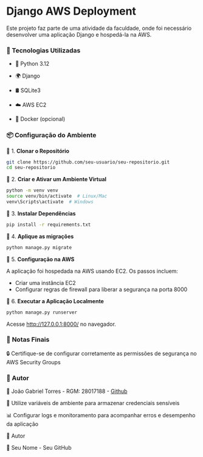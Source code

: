 # Django AWS Deployment

Este projeto faz parte de uma atividade da faculdade, onde foi necessário desenvolver uma aplicação Django e hospedá-la na AWS.

### 🚀 Tecnologias Utilizadas

- 🐍 Python 3.12

- 🌍 Django

- 🛢️ SQLite3

- ☁️ AWS EC2

- 🐳 Docker (opcional)

### 📦 Configuração do Ambiente

🔹 1. **Clonar o Repositório**
```bash
git clone https://github.com/seu-usuario/seu-repositorio.git
cd seu-repositorio
```

🔹 2. **Criar e Ativar um Ambiente Virtual**
```bash
python -m venv venv
source venv/bin/activate  # Linux/Mac
venv\Scripts\activate  # Windows
```

🔹 3. **Instalar Dependências**
```bash
pip install -r requirements.txt
```

🔹 4. **Aplique as migrações**
```bash
python manage.py migrate
```

🔹 5. **Configuração na AWS**

A aplicação foi hospedada na AWS usando EC2. Os passos incluem:

- Criar uma instância EC2
- Configurar regras de firewall para liberar a segurança na porta 8000

🔹 6. **Executar a Aplicação Localmente**
```bash
python manage.py runserver
```

Acesse http://127.0.0.1:8000/ no navegador.

### 📝 **Notas Finais**

🔒 Certifique-se de configurar corretamente as permissões de segurança no AWS Security Groups

### 👤 Autor

📌 João Gabriel Torres - RGM: 28017188 - [Github](https://github.com/joaogkt)

🔑 Utilize variáveis de ambiente para armazenar credenciais sensíveis

📊 Configurar logs e monitoramento para acompanhar erros e desempenho da aplicação

👤 Autor

📌 Seu Nome - Seu GitHub
